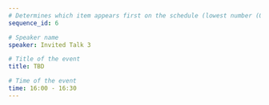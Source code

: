 ```yaml
---
# Determines which item appears first on the schedule (lowest number (0) appears first)
sequence_id: 6

# Speaker name
speaker: Invited Talk 3

# Title of the event
title: TBD

# Time of the event
time: 16:00 - 16:30
---
```


